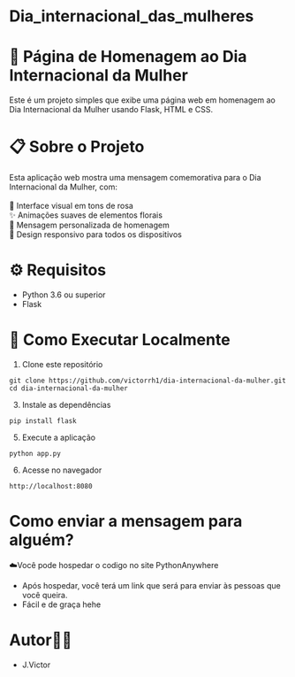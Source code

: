 # Dia_internacional_das_mulheres

# 🌹 Página de Homenagem ao Dia Internacional da Mulher
Este é um projeto simples que exibe uma página web em homenagem ao Dia Internacional da Mulher usando Flask, HTML e CSS.

# 📋 Sobre o Projeto
Esta aplicação web mostra uma mensagem comemorativa para o Dia Internacional da Mulher, com:
<br/>
<br/>
🎨 Interface visual em tons de rosa<br/>
✨ Animações suaves de elementos florais<br/>
💝 Mensagem personalizada de homenagem<br/>
📱 Design responsivo para todos os dispositivos

# ⚙️ Requisitos

* Python 3.6 ou superior<br/>
* Flask

# 🚀 Como Executar Localmente

1. Clone este repositório
```
git clone https://github.com/victorrh1/dia-internacional-da-mulher.git
cd dia-internacional-da-mulher
```
3. Instale as dependências
```
pip install flask
```
5. Execute a aplicação
```
python app.py
```
6. Acesse no navegador
```
http://localhost:8080
```

# Como enviar a mensagem para alguém?

☁️Você pode hospedar o codigo no site PythonAnywhere<br/>
* Após hospedar, você terá um link que será para enviar às pessoas que você queira.<br/>
* Fácil e de graça hehe

# Autor👨‍💻<br/>
  * J.Victor
